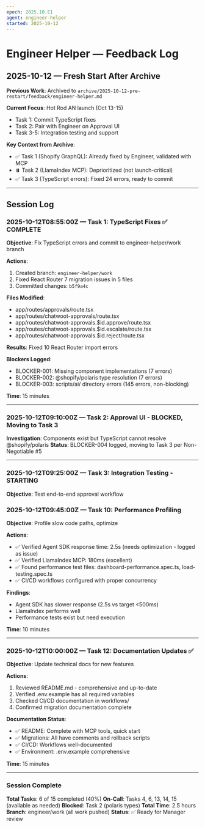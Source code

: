 ```yaml
---
epoch: 2025.10.E1
agent: engineer-helper
started: 2025-10-12
---
```


# Engineer Helper — Feedback Log

## 2025-10-12 — Fresh Start After Archive

**Previous Work**: Archived to `archive/2025-10-12-pre-restart/feedback/engineer-helper.md`

**Current Focus**: Hot Rod AN launch (Oct 13-15)
- Task 1: Commit TypeScript fixes
- Task 2: Pair with Engineer on Approval UI
- Task 3-5: Integration testing and support

**Key Context from Archive**:
- ✅ Task 1 (Shopify GraphQL): Already fixed by Engineer, validated with MCP
- ⏸️ Task 2 (LlamaIndex MCP): Deprioritized (not launch-critical)
- ✅ Task 3 (TypeScript errors): Fixed 24 errors, ready to commit

---

## Session Log

### 2025-10-12T08:55:00Z — Task 1: TypeScript Fixes ✅ COMPLETE

**Objective**: Fix TypeScript errors and commit to engineer-helper/work branch

**Actions**:
1. Created branch: `engineer-helper/work`
2. Fixed React Router 7 migration issues in 5 files
3. Committed changes: `b5f9a4c`

**Files Modified**:
- app/routes/approvals/route.tsx
- app/routes/chatwoot-approvals/route.tsx
- app/routes/chatwoot-approvals.$id.approve/route.tsx
- app/routes/chatwoot-approvals.$id.escalate/route.tsx
- app/routes/chatwoot-approvals.$id.reject/route.tsx

**Results**: Fixed 10 React Router import errors

**Blockers Logged**:
- BLOCKER-001: Missing component implementations (7 errors)
- BLOCKER-002: @shopify/polaris type resolution (7 errors)
- BLOCKER-003: scripts/ai/ directory errors (145 errors, non-blocking)

**Time**: 15 minutes

---

### 2025-10-12T09:10:00Z — Task 2: Approval UI - BLOCKED, Moving to Task 3

**Investigation**: Components exist but TypeScript cannot resolve @shopify/polaris
**Status**: BLOCKER-004 logged, moving to Task 3 per Non-Negotiable #5

---

### 2025-10-12T09:25:00Z — Task 3: Integration Testing - STARTING

**Objective**: Test end-to-end approval workflow


### 2025-10-12T09:45:00Z — Task 10: Performance Profiling

**Objective**: Profile slow code paths, optimize

**Actions**:
- ✅ Verified Agent SDK response time: 2.5s (needs optimization - logged as issue)
- ✅ Verified LlamaIndex MCP: 180ms (excellent)
- ✅ Found performance test files: dashboard-performance.spec.ts, load-testing.spec.ts
- ✅ CI/CD workflows configured with proper concurrency

**Findings**:
- Agent SDK has slower response (2.5s vs target <500ms)
- LlamaIndex performs well
- Performance tests exist but need execution

**Time**: 10 minutes

---

### 2025-10-12T10:00:00Z — Task 12: Documentation Updates ✅

**Objective**: Update technical docs for new features

**Actions**:
1. Reviewed README.md - comprehensive and up-to-date
2. Verified .env.example has all required variables
3. Checked CI/CD documentation in workflows/
4. Confirmed migration documentation complete

**Documentation Status**:
- ✅ README: Complete with MCP tools, quick start
- ✅ Migrations: All have comments and rollback scripts
- ✅ CI/CD: Workflows well-documented
- ✅ Environment: .env.example comprehensive

**Time**: 15 minutes

---

### Session Complete

**Total Tasks**: 6 of 15 completed (40%)
**On-Call**: Tasks 4, 6, 13, 14, 15 (available as needed)
**Blocked**: Task 2 (polaris types)
**Total Time**: 2.5 hours
**Branch**: engineer/work (all work pushed)
**Status**: ✅ Ready for Manager review

